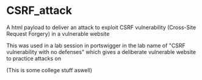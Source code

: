 # CSRF_attack
A html payload to deliver an attack to exploit CSRF vulnerability (Cross-Site Request Forgery) in a vulnerable website


This was used in a lab session in portswigger in the lab name of "CSRF vulnerability with no defenses" which gives a deliberate vulnerable website to practice attacks on

(This is some college stuff aswell)
